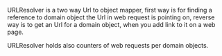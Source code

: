 URLResolver is a two way Url to object mapper, first way is for finding a reference to domain object the Url in web request is pointing on, reverse way is to get an Url for a domain object, when you add link to it on a web page.

URLResolver holds also counters of web requests per domain objects.
